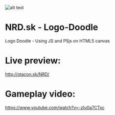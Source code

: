 ![alt text](https://github.com/ogoossens/NRD.sk-Logo-Doodle-P5/blob/master/NRD%20logo%20original.jpg)

# NRD.sk - Logo-Doodle
Logo Doodle - Using JS and P5js on HTML5 canvas 

# Live preview: 
http://otacon.sk/NRD/

# Gameplay video: 
https://www.youtube.com/watch?v=-zIu0a7CTxc
